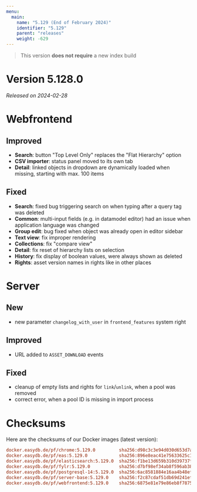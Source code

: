 ```yaml
---
menu:
  main:
    name: "5.129 (End of February 2024)"
    identifier: "5.129"
    parent: "releases"
    weight: -629
---
```


> This version **does not require** a new index build

# Version 5.128.0

*Released on 2024-02-28*

# Webfrontend

## Improved

* **Search**: button "Top Level Only" replaces the "Flat Hierarchy" option
* **CSV importer**: status panel moved to its own tab
* **Detail**: linked objects in dropdown are dynamically loaded when missing, starting with max. 100 items

## Fixed

* **Search**: fixed bug triggering search on when typing after a query tag was deleted
* **Common**: multi-input fields (e.g. in datamodel editor) had an issue when application language was changed
* **Group edit**: bug fixed when object was already open in editor sidebar
* **Text view**: fix improper rendering
* **Collections**: fix "compare view"
* **Detail**: fix reset of hierarchy lists on selection
* **History**: fix display of boolean values, were always shown as deleted
* **Rights**: asset version names in rights like in other places

# Server

## New

* new parameter `changelog_with_user` in `frontend_features` system right

## Improved

* URL added to `ASSET_DOWNLOAD` events

## Fixed

* cleanup of empty lists and rights for `link`/`unlink`, when a pool was removed
* correct error, when a pool ID is missing in import process

# Checksums

Here are the checksums of our Docker images (latest version):

```ini
docker.easydb.de/pf/chrome:5.129.0         sha256:d98c3c3e94d030d653d7a423565fe44484e1857a4f6a85e58b9730cd31c8b92c
docker.easydb.de/pf/eas:5.129.0            sha256:896e8eac41e75633625c1e1fe5fc5fe9183c09f8b097a46b253ccb47d2e2bf8c
docker.easydb.de/pf/elasticsearch:5.129.0  sha256:f1be13d659b310d39737f42a0d83c1b7284333f58a01731cf773906bca819a6e
docker.easydb.de/pf/fylr:5.129.0           sha256:d7bf98ef34ab8f596ab38221e2a01c2e4d0b732068e2ec7b09d527f512961722
docker.easydb.de/pf/postgresql-14:5.129.0  sha256:6ac8581884e16aa4b48ef9af07e050da0eb7e256409e9aa5c96aaac154093db4
docker.easydb.de/pf/server-base:5.129.0    sha256:f2c87cdaf51db69d241efcce86c834398614135ceb6e0764b2611d157a9f055c
docker.easydb.de/pf/webfrontend:5.129.0    sha256:6875e81e79e86eb8f7875c8f1f36756c7b61179c1e2ed2d3078daaa795646ac8
```
